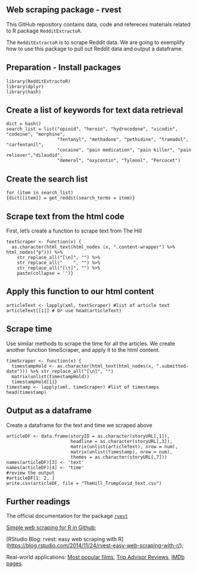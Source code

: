 Web scraping package - rvest
----------------
This GitHub repository contains data, code and refereces materials related to R package `RedditExtractoR`. 

The `RedditExtractoR` is to scrape Reddit data. We are going to exemplify how to use this package to pull out Reddit data and output a dataframe.

Preparation - Install packages
----------------
<pre class="r"><code>library(RedditExtractoR)
library(dplyr)
library(hash)</code></pre>

Create a list of keywords for text data retrieval
----------------
<pre class="r"><code>dict = hash()
search_list = list("opioid", "heroin", "hydrocodone", "vicodin", "codeine", "morphine",
                   "fentanyl", "methadone", "pethidine", "tramadol", "carfentanil",
                   "cocaine", "pain medication", "pain killer", "pain reliever","dilaudid",
                   "demerol", "oxycontin", "Tylenol", "Percocet")</code></pre>

Create the search list
----------------
<pre class="r"><code>for (item in search_list)
{dict[[item]] = get_reddit(search_terms = item)}</code></pre>

Scrape text from the html code
----------------
<p>First, let’s create a function to scrape text from The Hill</p>
<pre class="r"><code>textScraper <- function(x) {
  as.character(html_text(html_nodes (x, ".content-wrapper") %>% html_nodes("p"))) %>%
    str_replace_all("[\n]", "") %>%
    str_replace_all("    ", "") %>%
    str_replace_all("[\t]", "") %>%
    paste(collapse = '')}</code></pre>
    
Apply this function to our html content
----------------
<pre class="r"><code>articleText <- lapply(xml, textScraper) #list of article text
articleText[[1]] # Or use head(articleText)</code></pre>

Scrape time
----------------
<p>Use similar methods to scrape the time for all the articles. We create another function timeScraper, and apply it to the html content.</p>
<pre class="r"><code>timeScraper <- function(x) {
  timestampHold <- as.character(html_text(html_nodes(x, ".submitted-date"))) %>% str_replace_all("[\n]", "")
  matrix(unlist(timestampHold))
  timestampHold[1]} 
timestamp <- lapply(xml, timeScraper) #list of timestamps
head(timestamp)</code></pre>

Output as a dataframe
----------------
<p>Create a dataframe for the text and time we scraped above</p>
<pre class="r"><code>articleDF <- data.frame(storyID = as.character(storyURL[,1]), 
                        headline = as.character(storyURL[,3]), 
                        matrix(unlist(articleText), nrow = num), 
                        matrix(unlist(timestamp), nrow = num), 
                        themes = as.character(storyURL[,7]))
names(articleDF)[3] <- 'text'
names(articleDF)[4] <- 'time'
#review the output
#articleDF[1: 2, ]
write.csv(articleDF, file = "TheHill_TrumpCovid_text.csv")</code></pre>

Further readings
----------------
The official documentation for the package [`rvest`](https://cran.r-project.org/web/packages/rvest/rvest.pdf)

[Simple web scraping for R in Github](https://github.com/tidyverse/rvest);

[RStudio Blog: rvest: easy web scraping with R] (https://blog.rstudio.com/2014/11/24/rvest-easy-web-scraping-with-r/);

Real-world applications: [Most popular films](https://www.analyticsvidhya.com/blog/2017/03/beginners-guide-on-web-scraping-in-r-using-rvest-with-hands-on-knowledge/), [Trip Advisor Reviews](https://www.johnlittle.info/project/custom/rfun-scrape/rvest_demo.nb.html), [IMDb pages](https://stat4701.github.io/edav/2015/04/02/rvest_tutorial/).

